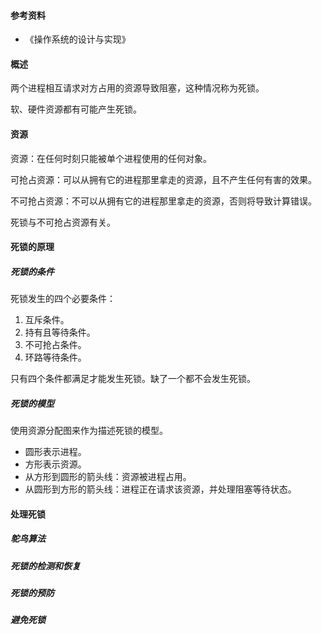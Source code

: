 #### 参考资料

- 《操作系统的设计与实现》

#### 概述

两个进程相互请求对方占用的资源导致阻塞，这种情况称为死锁。

软、硬件资源都有可能产生死锁。

#### 资源

资源：在任何时刻只能被单个进程使用的任何对象。

可抢占资源：可以从拥有它的进程那里拿走的资源，且不产生任何有害的效果。

不可抢占资源：不可以从拥有它的进程那里拿走的资源，否则将导致计算错误。

死锁与不可抢占资源有关。

#### 死锁的原理

##### 死锁的条件

死锁发生的四个必要条件：

1. 互斥条件。
2. 持有且等待条件。
3. 不可抢占条件。
4. 环路等待条件。

只有四个条件都满足才能发生死锁。缺了一个都不会发生死锁。

##### 死锁的模型

使用资源分配图来作为描述死锁的模型。

- 圆形表示进程。
- 方形表示资源。
- 从方形到圆形的箭头线：资源被进程占用。
- 从圆形到方形的箭头线：进程正在请求该资源，并处理阻塞等待状态。

#### 处理死锁

##### 鸵鸟算法

##### 死锁的检测和恢复

##### 死锁的预防

##### 避免死锁